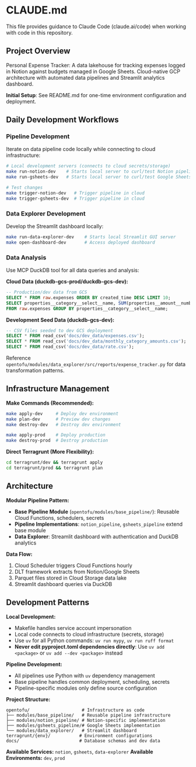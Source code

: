 # CLAUDE.md

This file provides guidance to Claude Code (claude.ai/code) when working with code in this repository.

## Project Overview

Personal Expense Tracker: A data lakehouse for tracking expenses logged in Notion against budgets managed in Google Sheets. Cloud-native GCP architecture with automated data pipelines and Streamlit analytics dashboard.

**Initial Setup**: See README.md for one-time environment configuration and deployment.

## Daily Development Workflows

### Pipeline Development

Iterate on data pipeline code locally while connecting to cloud infrastructure:

```bash
# Local development servers (connects to cloud secrets/storage)
make run-notion-dev    # Starts local server to curl/test Notion pipeline
make run-gsheets-dev   # Starts local server to curl/test Google Sheets pipeline

# Test changes
make trigger-notion-dev   # Trigger pipeline in cloud
make trigger-gsheets-dev  # Trigger pipeline in cloud
```

### Data Explorer Development

Develop the Streamlit dashboard locally:

```bash
make run-data-explorer-dev    # Starts local Streamlit GUI server
make open-dashboard-dev       # Access deployed dashboard
```

### Data Analysis

Use MCP DuckDB tool for all data queries and analysis:

**Cloud Data (duckdb-gcs-prod/duckdb-gcs-dev):**

```sql
-- Production/dev data from GCS
SELECT * FROM raw.expenses ORDER BY created_time DESC LIMIT 10;
SELECT properties__category__select__name, SUM(properties__amount__number) as total
FROM raw.expenses GROUP BY properties__category__select__name;
```

**Development Seed Data (duckdb-gcs-dev):**

```sql
-- CSV files seeded to dev GCS deployment
SELECT * FROM read_csv('docs/dev_data/expenses.csv');
SELECT * FROM read_csv('docs/dev_data/monthly_category_amounts.csv');
SELECT * FROM read_csv('docs/dev_data/rate.csv');
```

Reference `opentofu/modules/data_explorer/src/reports/expense_tracker.py` for data transformation patterns.

## Infrastructure Management

**Make Commands (Recommended):**

```bash
make apply-dev     # Deploy dev environment
make plan-dev      # Preview dev changes
make destroy-dev   # Destroy dev environment

make apply-prod    # Deploy production
make destroy-prod  # Destroy production
```

**Direct Terragrunt (More Flexibility):**

```bash
cd terragrunt/dev && terragrunt apply
cd terragrunt/prod && terragrunt plan
```

## Architecture

**Modular Pipeline Pattern:**

- **Base Pipeline Module** (`opentofu/modules/base_pipeline/`): Reusable Cloud Functions, schedulers, secrets
- **Pipeline Implementations**: `notion_pipeline`, `gsheets_pipeline` extend base module
- **Data Explorer**: Streamlit dashboard with authentication and DuckDB analytics

**Data Flow:**

1. Cloud Scheduler triggers Cloud Functions hourly
2. DLT framework extracts from Notion/Google Sheets
3. Parquet files stored in Cloud Storage data lake
4. Streamlit dashboard queries via DuckDB

## Development Patterns

**Local Development:**

- Makefile handles service account impersonation
- Local code connects to cloud infrastructure (secrets, storage)
- Use `uv` for all Python commands: `uv run mypy`, `uv run ruff format`
- **Never edit pyproject.toml dependencies directly**: Use `uv add <package>` or `uv add --dev <package>` instead

**Pipeline Development:**

- All pipelines use Python with `uv` dependency management
- Base pipeline handles common deployment, scheduling, secrets
- Pipeline-specific modules only define source configuration

**Project Structure:**

```text
opentofu/                    # Infrastructure as code
├── modules/base_pipeline/   # Reusable pipeline infrastructure
├── modules/notion_pipeline/ # Notion-specific implementation
├── modules/gsheets_pipeline/# Google Sheets implementation
└── modules/data_explorer/   # Streamlit dashboard
terragrunt/{env}/           # Environment configurations
docs/                       # Database schemas and dev data
```

**Available Services:** `notion`, `gsheets`, `data-explorer`
**Available Environments:** `dev`, `prod`
